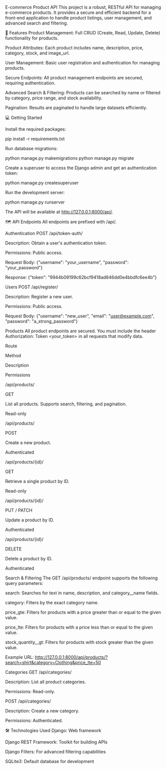 E-commerce Product API
This project is a robust, RESTful API for managing e-commerce products. It provides a secure and efficient backend for a front-end application to handle product listings, user management, and advanced search and filtering.

🚀 Features
Product Management: Full CRUD (Create, Read, Update, Delete) functionality for products.

Product Attributes: Each product includes name, description, price, category, stock, and image_url.

User Management: Basic user registration and authentication for managing products.

Secure Endpoints: All product management endpoints are secured, requiring authentication.

Advanced Search & Filtering: Products can be searched by name or filtered by category, price range, and stock availability.

Pagination: Results are paginated to handle large datasets efficiently.

💻 Getting Started

Install the required packages:

pip install -r requirements.txt

Run database migrations:

python manage.py makemigrations
python manage.py migrate

Create a superuser to access the Django admin and get an authentication token:

python manage.py createsuperuser

Run the development server:

python manage.py runserver

The API will be available at http://127.0.0.1:8000/api/.

🗺️ API Endpoints
All endpoints are prefixed with /api/.

Authentication
POST /api/token-auth/

Description: Obtain a user's authentication token.

Permissions: Public access.

Request Body: {"username": "your_username", "password": "your_password"}

Response: {"token": "9944b09199c62bcf9418ad846dd0e4bbdfc6ee4b"}

Users
POST /api/register/

Description: Register a new user.

Permissions: Public access.

Request Body: {"username": "new_user", "email": "user@example.com", "password": "a_strong_password"}

Products
All product endpoints are secured. You must include the header Authorization: Token <your_token> in all requests that modify data.

Route

Method

Description

Permissions

/api/products/

GET

List all products. Supports search, filtering, and pagination.

Read-only

/api/products/

POST

Create a new product.

Authenticated

/api/products/{id}/

GET

Retrieve a single product by ID.

Read-only

/api/products/{id}/

PUT / PATCH

Update a product by ID.

Authenticated

/api/products/{id}/

DELETE

Delete a product by ID.

Authenticated

Search & Filtering
The GET /api/products/ endpoint supports the following query parameters:

search: Searches for text in name, description, and category__name fields.

category: Filters by the exact category name.

price_gte: Filters for products with a price greater than or equal to the given value.

price_lte: Filters for products with a price less than or equal to the given value.

stock_quantity__gt: Filters for products with stock greater than the given value.

Example URL:
http://127.0.0.1:8000/api/products/?search=shirt&category=Clothing&price_lte=50

Categories
GET /api/categories/

Description: List all product categories.

Permissions: Read-only.

POST /api/categories/

Description: Create a new category.

Permissions: Authenticated.

🛠️ Technologies Used
Django: Web framework

Django REST Framework: Toolkit for building APIs

Django Filters: For advanced filtering capabilities

SQLite3: Default database for development